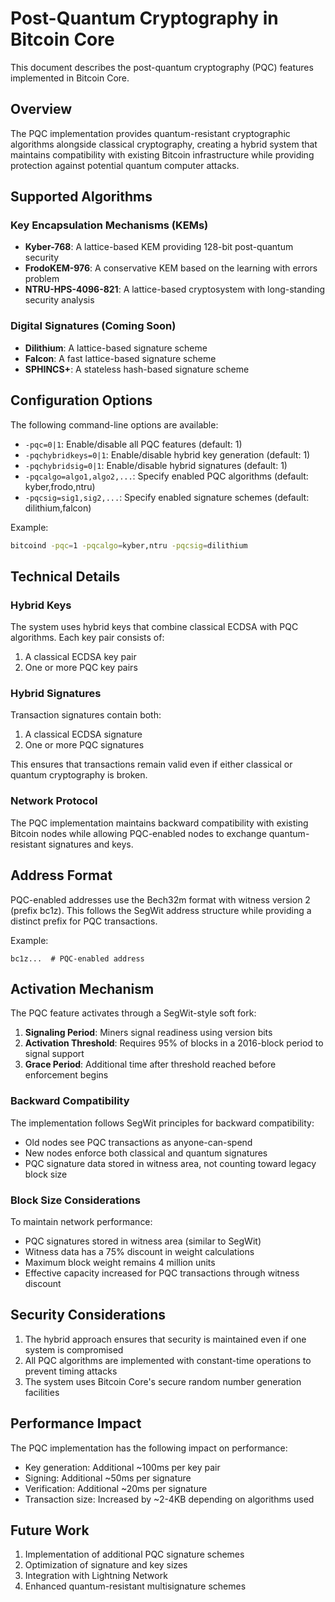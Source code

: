 # Post-Quantum Cryptography in Bitcoin Core

This document describes the post-quantum cryptography (PQC) features implemented in Bitcoin Core.

## Overview

The PQC implementation provides quantum-resistant cryptographic algorithms alongside classical cryptography,
creating a hybrid system that maintains compatibility with existing Bitcoin infrastructure while providing
protection against potential quantum computer attacks.

## Supported Algorithms

### Key Encapsulation Mechanisms (KEMs)
- **Kyber-768**: A lattice-based KEM providing 128-bit post-quantum security
- **FrodoKEM-976**: A conservative KEM based on the learning with errors problem
- **NTRU-HPS-4096-821**: A lattice-based cryptosystem with long-standing security analysis

### Digital Signatures (Coming Soon)
- **Dilithium**: A lattice-based signature scheme
- **Falcon**: A fast lattice-based signature scheme
- **SPHINCS+**: A stateless hash-based signature scheme

## Configuration Options

The following command-line options are available:

- `-pqc=0|1`: Enable/disable all PQC features (default: 1)
- `-pqchybridkeys=0|1`: Enable/disable hybrid key generation (default: 1)
- `-pqchybridsig=0|1`: Enable/disable hybrid signatures (default: 1)
- `-pqcalgo=algo1,algo2,...`: Specify enabled PQC algorithms (default: kyber,frodo,ntru)
- `-pqcsig=sig1,sig2,...`: Specify enabled signature schemes (default: dilithium,falcon)

Example:
```bash
bitcoind -pqc=1 -pqcalgo=kyber,ntru -pqcsig=dilithium
```

## Technical Details

### Hybrid Keys
The system uses hybrid keys that combine classical ECDSA with PQC algorithms. Each key pair consists of:
1. A classical ECDSA key pair
2. One or more PQC key pairs

### Hybrid Signatures
Transaction signatures contain both:
1. A classical ECDSA signature
2. One or more PQC signatures

This ensures that transactions remain valid even if either classical or quantum cryptography is broken.

### Network Protocol
The PQC implementation maintains backward compatibility with existing Bitcoin nodes while allowing
PQC-enabled nodes to exchange quantum-resistant signatures and keys.

## Address Format

PQC-enabled addresses use the Bech32m format with witness version 2 (prefix bc1z). This follows the SegWit address structure while providing a distinct prefix for PQC transactions.

Example:
```
bc1z...  # PQC-enabled address
```

## Activation Mechanism

The PQC feature activates through a SegWit-style soft fork:

1. **Signaling Period**: Miners signal readiness using version bits
2. **Activation Threshold**: Requires 95% of blocks in a 2016-block period to signal support
3. **Grace Period**: Additional time after threshold reached before enforcement begins

### Backward Compatibility

The implementation follows SegWit principles for backward compatibility:
- Old nodes see PQC transactions as anyone-can-spend
- New nodes enforce both classical and quantum signatures
- PQC signature data stored in witness area, not counting toward legacy block size

### Block Size Considerations

To maintain network performance:
- PQC signatures stored in witness area (similar to SegWit)
- Witness data has a 75% discount in weight calculations
- Maximum block weight remains 4 million units
- Effective capacity increased for PQC transactions through witness discount

## Security Considerations

1. The hybrid approach ensures that security is maintained even if one system is compromised
2. All PQC algorithms are implemented with constant-time operations to prevent timing attacks
3. The system uses Bitcoin Core's secure random number generation facilities

## Performance Impact

The PQC implementation has the following impact on performance:
- Key generation: Additional ~100ms per key pair
- Signing: Additional ~50ms per signature
- Verification: Additional ~20ms per signature
- Transaction size: Increased by ~2-4KB depending on algorithms used

## Future Work

1. Implementation of additional PQC signature schemes
2. Optimization of signature and key sizes
3. Integration with Lightning Network
4. Enhanced quantum-resistant multisignature schemes
